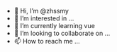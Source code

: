 - 👋 Hi, I’m @zhssmy
- 👀 I’m interested in ...
- 🌱 I’m currently learning vue
- 💞️ I’m looking to collaborate on ...
- 📫 How to reach me ...

<!---
zhssmy/zhssmy is a ✨ special ✨ repository because its `README.md` (this file) appears on your GitHub profile.
You can click the Preview link to take a look at your changes.
--->
